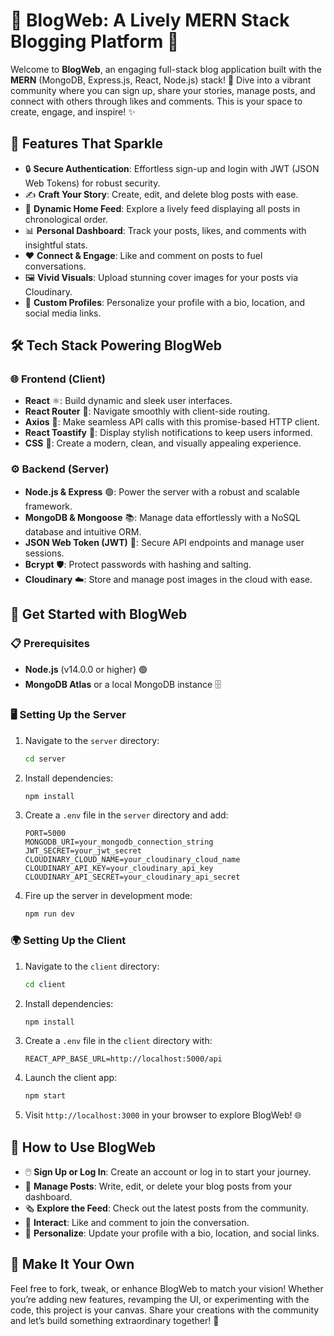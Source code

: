 # 📝 BlogWeb: A Lively MERN Stack Blogging Platform 🌟

Welcome to **BlogWeb**, an engaging full-stack blog application built with the **MERN** (MongoDB, Express.js, React, Node.js) stack! 🚀 Dive into a vibrant community where you can sign up, share your stories, manage posts, and connect with others through likes and comments. This is your space to create, engage, and inspire! ✨

## 🎉 Features That Sparkle

- 🔒 **Secure Authentication**: Effortless sign-up and login with JWT (JSON Web Tokens) for robust security.
- ✍️ **Craft Your Story**: Create, edit, and delete blog posts with ease.
- 📰 **Dynamic Home Feed**: Explore a lively feed displaying all posts in chronological order.
- 📊 **Personal Dashboard**: Track your posts, likes, and comments with insightful stats.
- ❤️ **Connect & Engage**: Like and comment on posts to fuel conversations.
- 🖼️ **Vivid Visuals**: Upload stunning cover images for your posts via Cloudinary.
- 👤 **Custom Profiles**: Personalize your profile with a bio, location, and social media links.

## 🛠️ Tech Stack Powering BlogWeb

### 🌐 Frontend (Client)
- **React** ⚛️: Build dynamic and sleek user interfaces.
- **React Router** 🧭: Navigate smoothly with client-side routing.
- **Axios** 📡: Make seamless API calls with this promise-based HTTP client.
- **React Toastify** 🔔: Display stylish notifications to keep users informed.
- **CSS** 🎨: Create a modern, clean, and visually appealing experience.

### ⚙️ Backend (Server)
- **Node.js & Express** 🟢: Power the server with a robust and scalable framework.
- **MongoDB & Mongoose** 📚: Manage data effortlessly with a NoSQL database and intuitive ORM.
- **JSON Web Token (JWT)** 🔐: Secure API endpoints and manage user sessions.
- **Bcrypt** 🛡️: Protect passwords with hashing and salting.
- **Cloudinary** ☁️: Store and manage post images in the cloud with ease.

## 🚀 Get Started with BlogWeb

### 📋 Prerequisites
- **Node.js** (v14.0.0 or higher) 🟢
- **MongoDB Atlas** or a local MongoDB instance 🗄️

### 🖥️ Setting Up the Server
1. Navigate to the `server` directory:
   ```bash
   cd server
   ```
2. Install dependencies:
   ```bash
   npm install
   ```
3. Create a `.env` file in the `server` directory and add:
   ```
   PORT=5000
   MONGODB_URI=your_mongodb_connection_string
   JWT_SECRET=your_jwt_secret
   CLOUDINARY_CLOUD_NAME=your_cloudinary_cloud_name
   CLOUDINARY_API_KEY=your_cloudinary_api_key
   CLOUDINARY_API_SECRET=your_cloudinary_api_secret
   ```
4. Fire up the server in development mode:
   ```bash
   npm run dev
   ```

### 🌍 Setting Up the Client
1. Navigate to the `client` directory:
   ```bash
   cd client
   ```
2. Install dependencies:
   ```bash
   npm install
   ```
3. Create a `.env` file in the `client` directory with:
   ```
   REACT_APP_BASE_URL=http://localhost:5000/api
   ```
4. Launch the client app:
   ```bash
   npm start
   ```

5. Visit `http://localhost:3000` in your browser to explore BlogWeb! 🌐

## 🎈 How to Use BlogWeb
- 🖱️ **Sign Up or Log In**: Create an account or log in to start your journey.
- 📝 **Manage Posts**: Write, edit, or delete your blog posts from your dashboard.
- 🗞️ **Explore the Feed**: Check out the latest posts from the community.
- 💬 **Interact**: Like and comment to join the conversation.
- 🌟 **Personalize**: Update your profile with a bio, location, and social links.

## 🌈 Make It Your Own
Feel free to fork, tweak, or enhance BlogWeb to match your vision! Whether you’re adding new features, revamping the UI, or experimenting with the code, this project is your canvas. Share your creations with the community and let’s build something extraordinary together! 🚀